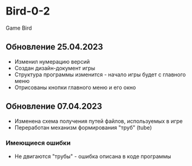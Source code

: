 # Bird-0-2
 Game Bird

## Обновление 25.04.2023
- Изменил нумерацию версий
- Создан дизайн-документ игры 
- Структура программы изменится - начало игры будет с главного меню
- Отрисованы кнопки главного меню и его окно

## Обновление 07.04.2023
- Изменена схема получения путей файлов, используемых в игре
- Переработан механизм формирования "труб" (tube)

### Имеющиеся ошибки
- Не двигаются "трубы" - ошибка описана в коде программы
